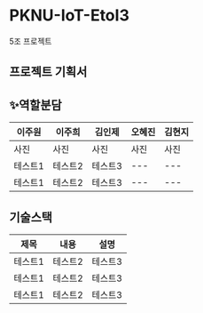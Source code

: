 # PKNU-IoT-EtoI3
5조 프로젝트

## 프로젝트 기획서


## :sparkles:역할분담
|이주원|이주희|김인제|오혜진|김현지|
|---|---|---|---|---|
|사진|사진|사진|사진|사진|
|테스트1|테스트2|테스트3|---|---|
|테스트1|테스트2|테스트3|---|---|

## 기술스택
|제목|내용|설명|
|------|---|---|
|테스트1|테스트2|테스트3|
|테스트1|테스트2|테스트3|
|테스트1|테스트2|테스트3|

